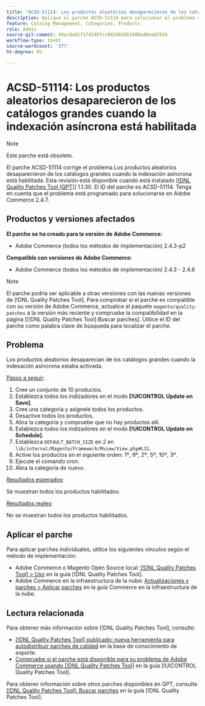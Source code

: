 ```yaml
---
title: "ACSD-51114: Los productos aleatorios desaparecieron de los catálogos grandes cuando la indexación asíncrona está habilitada"
description: Aplique el parche ACSD-51114 para solucionar el problema de Adobe Commerce Los productos aleatorios desaparecieron de los catálogos grandes cuando la indexación asíncrona está habilitada.
feature: Catalog Management, Categories, Products
role: Admin
source-git-commit: 49ac8ad1f174546fcc0454645b2480a40ead2924
workflow-type: tm+mt
source-wordcount: '377'
ht-degree: 0%

---
```


# ACSD-51114: Los productos aleatorios desaparecieron de los catálogos grandes cuando la indexación asíncrona está habilitada

>[!NOTE]
>
>Este parche está obsoleto.

El parche ACSD-51114 corrige el problema Los productos aleatorios desaparecieron de los catálogos grandes cuando la indexación asíncrona está habilitada. Esta revisión está disponible cuando está instalado [[!DNL Quality Patches Tool (QPT)]](https://experienceleague.adobe.com/en/docs/commerce-knowledge-base/kb/announcements/commerce-announcements/magento-quality-patches-released-new-tool-to-self-serve-quality-patches) 1.1.30. El ID del parche es ACSD-51114. Tenga en cuenta que el problema está programado para solucionarse en Adobe Commerce 2.4.7.

## Productos y versiones afectados

**El parche se ha creado para la versión de Adobe Commerce:**

* Adobe Commerce (todos los métodos de implementación) 2.4.3-p2

**Compatible con versiones de Adobe Commerce:**

* Adobe Commerce (todos los métodos de implementación) 2.4.3 - 2.4.6

>[!NOTE]
>
>El parche podría ser aplicable a otras versiones con las nuevas versiones de [!DNL Quality Patches Tool]. Para comprobar si el parche es compatible con su versión de Adobe Commerce, actualice el paquete `magento/quality-patches` a la versión más reciente y compruebe la compatibilidad en la página [[!DNL Quality Patches Tool]:Buscar parches]. Utilice el ID del parche como palabra clave de búsqueda para localizar el parche.

## Problema

Los productos aleatorios desaparecían de los catálogos grandes cuando la indexación asíncrona estaba activada.

<u>Pasos a seguir</u>:

1. Cree un conjunto de 10 productos.
1. Establezca todos los indizadores en el modo **[!UICONTROL Update on Save]**.
1. Cree una categoría y asígnele todos los productos.
1. Desactive todos los productos.
1. Abra la categoría y compruebe que no hay productos allí.
1. Establezca todos los indizadores en el modo **[!UICONTROL Update on Schedule]**.
1. Establezca `DEFAULT_BATCH_SIZE` en 2 en `lib/internal/Magento/Framework/Mview/View.php#L31`.
1. Active los productos en el siguiente orden: 1º, 9º, 2º, 5º, 10º, 3º.
1. Ejecute el comando cron.
1. Abra la categoría de nuevo.

<u>Resultados esperados</u>:

Se muestran todos los productos habilitados.

<u>Resultados reales</u>:

No se muestran todos los productos habilitados.

## Aplicar el parche

Para aplicar parches individuales, utilice los siguientes vínculos según el método de implementación:

* Adobe Commerce o Magento Open Source local: [[!DNL Quality Patches Tool] > Uso](https://experienceleague.adobe.com/docs/commerce-operations/tools/quality-patches-tool/usage.html) en la guía [!DNL Quality Patches Tool].
* Adobe Commerce en la infraestructura de la nube: [Actualizaciones y parches > Aplicar parches](https://experienceleague.adobe.com/docs/commerce-cloud-service/user-guide/develop/upgrade/apply-patches.html) en la guía Commerce en la infraestructura de la nube.

## Lectura relacionada

Para obtener más información sobre [!DNL Quality Patches Tool], consulte:

* [[!DNL Quality Patches Tool] publicado: nueva herramienta para autodistribuir parches de calidad](https://experienceleague.adobe.com/en/docs/commerce-knowledge-base/kb/announcements/commerce-announcements/magento-quality-patches-released-new-tool-to-self-serve-quality-patches) en la base de conocimiento de soporte.
* [Compruebe si el parche está disponible para su problema de Adobe Commerce usando [!DNL Quality Patches Tool]](/help/tools/quality-patches-tool/patches-available-in-qpt/check-patch-for-magento-issue-with-magento-quality-patches.md) en la guía [!UICONTROL Quality Patches Tool].


Para obtener información sobre otros parches disponibles en QPT, consulte [[!DNL Quality Patches Tool]: Buscar parches](https://experienceleague.adobe.com/tools/commerce-quality-patches/index.html) en la guía [!DNL Quality Patches Tool].
